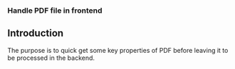 ### Handle PDF file in frontend

## Introduction

The purpose is to quick get some key properties of PDF before leaving it to be processed in the backend.